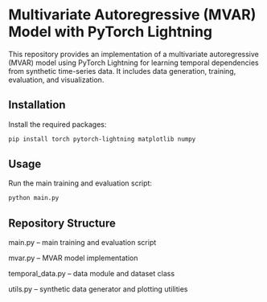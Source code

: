 # Multivariate Autoregressive (MVAR) Model with PyTorch Lightning

This repository provides an implementation of a multivariate autoregressive (MVAR) model using PyTorch Lightning for learning temporal dependencies from synthetic time-series data. It includes data generation, training, evaluation, and visualization.

## Installation

Install the required packages:

```bash
pip install torch pytorch-lightning matplotlib numpy
```

## Usage
Run the main training and evaluation script:

```bash
python main.py
```

## Repository Structure
main.py – main training and evaluation script

mvar.py – MVAR model implementation

temporal_data.py – data module and dataset class

utils.py – synthetic data generator and plotting utilities

